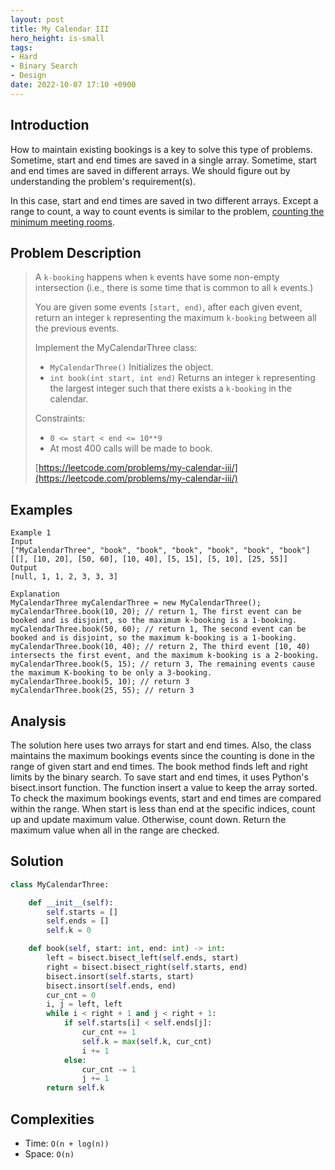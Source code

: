 ```yaml
---
layout: post
title: My Calendar III
hero_height: is-small
tags:
- Hard
- Binary Search
- Design
date: 2022-10-07 17:10 +0900
---
```

## Introduction
How to maintain existing bookings is a key to solve this type of problems.
Sometime, start and end times are saved in a single array.
Sometime, start and end times are saved in different arrays.
We should figure out by understanding the problem's requirement(s).

In this case, start and end times are saved in two different arrays.
Except a range to count, a way to count events is similar to the problem,
[counting the minimum meeting rooms](/algo/sorting_and_searching/2022-09-10-meeting-rooms-ii).

## Problem Description
> A `k-booking` happens when `k` events have some non-empty intersection
> (i.e., there is some time that is common to all `k` events.)
>
> You are given some events `[start, end)`, after each given event, return an integer `k` representing the maximum
> `k-booking` between all the previous events.
>
> Implement the MyCalendarThree class:
> - `MyCalendarThree()` Initializes the object.
> - `int book(int start, int end)` Returns an integer `k` representing the largest integer such that
>    there exists a `k-booking` in the calendar.
>
> Constraints:
> - `0 <= start < end <= 10**9`
> - At most 400 calls will be made to book.
>
> [https://leetcode.com/problems/my-calendar-iii/](https://leetcode.com/problems/my-calendar-iii/)

## Examples
```
Example 1
Input
["MyCalendarThree", "book", "book", "book", "book", "book", "book"]
[[], [10, 20], [50, 60], [10, 40], [5, 15], [5, 10], [25, 55]]
Output
[null, 1, 1, 2, 3, 3, 3]

Explanation
MyCalendarThree myCalendarThree = new MyCalendarThree();
myCalendarThree.book(10, 20); // return 1, The first event can be booked and is disjoint, so the maximum k-booking is a 1-booking.
myCalendarThree.book(50, 60); // return 1, The second event can be booked and is disjoint, so the maximum k-booking is a 1-booking.
myCalendarThree.book(10, 40); // return 2, The third event [10, 40) intersects the first event, and the maximum k-booking is a 2-booking.
myCalendarThree.book(5, 15); // return 3, The remaining events cause the maximum K-booking to be only a 3-booking.
myCalendarThree.book(5, 10); // return 3
myCalendarThree.book(25, 55); // return 3
```

## Analysis
The solution here uses two arrays for start and end times.
Also, the class maintains the maximum bookings events
since the counting is done in the range of given start and end times.
The book method finds left and right limits by the binary search.
To save start and end times, it uses Python's bisect.insort function.
The function insert a value to keep the array sorted.
To check the maximum bookings events, start and end times are compared within the range.
When start is less than end at the specific indices, count up and update maximum value.
Otherwise, count down.
Return the maximum value when all in the range are checked.

## Solution
```python
class MyCalendarThree:

    def __init__(self):
        self.starts = []
        self.ends = []
        self.k = 0

    def book(self, start: int, end: int) -> int:
        left = bisect.bisect_left(self.ends, start)
        right = bisect.bisect_right(self.starts, end)
        bisect.insort(self.starts, start)
        bisect.insort(self.ends, end)
        cur_cnt = 0
        i, j = left, left
        while i < right + 1 and j < right + 1:
            if self.starts[i] < self.ends[j]:
                cur_cnt += 1
                self.k = max(self.k, cur_cnt)
                i += 1
            else:
                cur_cnt -= 1
                j += 1
        return self.k
```

## Complexities
- Time: `O(n + log(n))`
- Space: `O(n)`
 
